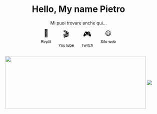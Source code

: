 <!-- 
Pls don't copy my internal workings there can only be one iz2rpn in this world...
-->

<body>
<div align="center">
  <h1>Hello, My name Pietro</h1>
  <div>Mi puoi trovare anche qui...</div>
  <div align="center">
<div align="center">
<div align="center" style="display: flex; justify-content: center;">
  <a href="https://replit.com/@iz2rpn" style="text-decoration: none; color: black; display: flex; flex-direction: column; align-items: center; margin: 10px;">
    <span style="font-size: 24px;">🤖</span>
    <span style="font-size: 12px; margin-top: 5px;">Replit</span>
  </a>
  &nbsp;
  <a href="https://www.youtube.com/@PietroM" style="text-decoration: none; color: black; display: flex; flex-direction: column; align-items: center; margin: 10px;">
    <span style="font-size: 24px;">🎬</span>
    <span style="font-size: 12px; margin-top: 5px;">YouTube</span>
  </a>
  &nbsp;
  <a href="https://www.twitch.tv/pietro_iz2rpn" style="text-decoration: none; color: black; display: flex; flex-direction: column; align-items: center; margin: 10px;">
    <span style="font-size: 24px;">🎮</span>
    <span style="font-size: 12px; margin-top: 5px;">Twitch</span>
  </a>
  &nbsp;
  <a href="https://iz2rpn.altervista.org/" style="text-decoration: none; color: black; display: flex; flex-direction: column; align-items: center; margin: 10px;">
    <span style="font-size: 24px;">🌐</span>
    <span style="font-size: 12px; margin-top: 5px;">Sito web</span>
  </a>
</div>
<br/>


<div align="center">
  <a href="https://github.com/Pepyn0/github-readme-stats"><img width=450 height=170 align="center" src="https://github-readme-stats.vercel.app/api?username=iz2rpn&theme=merko&show_icons=true&title_color=6aa84f&icon_color=9fc5e8&bg_color=0d1117&hide_border=true" /></a>
  <a href="https://github.com/Pepyn0/github-readme-stats"><img align="center" src="https://github-readme-stats.vercel.app/api/top-langs/?username=iz2rpn&theme=great-gatsby&layout=compact&title_color=6aa84f&icon_color=9fc5e8_color&bg_color=0d1117&hide_border=true" /></a>
</div>
<br>


<!--
**iz2rpn/iz2rpn** is a ✨ _special_ ✨ repository because its `README.md` (this file) appears on your GitHub profile.

Here are some ideas to get you started:

- 🔭 I’m currently working on ...
- 🌱 I’m currently learning ...
- 👯 I’m looking to collaborate on ...
- 🤔 I’m looking for help with ...
- 💬 Ask me about ...
- 📫 How to reach me: ...
- 😄 Pronouns: ...
- ⚡ Fun fact: ...
-->
